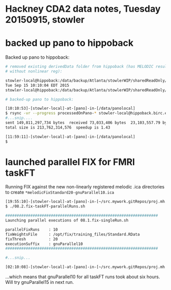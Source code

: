 # Hackney CDA2 data notes, Tuesday 20150915, stowler



# backed up pano to hippoback

Backed up pano to hippoback:

```bash
# removed existing derivedData folder from hippoback (has MELODIC results
# without nonlinear reg):

stowler-local@hippoback:/data/backup/Atlanta/stowlerWIP/sharedReadOnly/processedOnPano-hackney$ date
Tue Sep 15 10:10:04 EDT 2015
stowler-local@hippoback:/data/backup/Atlanta/stowlerWIP/sharedReadOnly/processedOnPano-hackney$ rm -fr derivedData

# backed-up pano to hippoback:

[10:10:53]-[stowler-local]-at-[pano]-in-[/data/panolocal]
$ rsync -vr --progress processedOnPano-* stowler-local@hippoback.birc.emory.edu:/data/backup/Atlanta/stowlerWIP/sharedReadOnly/
#...snip....
sent 149,811,297,734 bytes  received 73,033,406 bytes  23,103,557.79 bytes/sec
total size is 213,762,314,576  speedup is 1.43

[11:59:11]-[stowler-local]-at-[pano]-in-[/data/panolocal]
$

```

# launched parallel FIX for FMRI taskFT

Running FIX against the new non-linearly registered melodic .ica directories to create `*melodicFixStandard20-gnuParallel10.ica`

```bash
[19:55:10]-[stowler-local]-at-[pano]-in-[~/src.mywork.gitRepos/proj.mh.cda2] on master
$ ./08.2.fix-taskFT-parallelRuns.sh

###################################################################
Launching parallel executions of 08.1.fix-singleRun.sh

parallelFixRuns    : 10
fixWeightsFile     : /opt/fix/training_files/Standard.RData
fixThresh          : 20
executionSuffix    : gnuParallel10
###################################################################

#...snip...

[02:10:08]-[stowler-local]-at-[pano]-in-[~/src.mywork.gitRepos/proj.mh.cda2]

```

...which means that gnuParallel10 for all taskFT runs took about six hours. Will try gnuParallel15 in next run.
